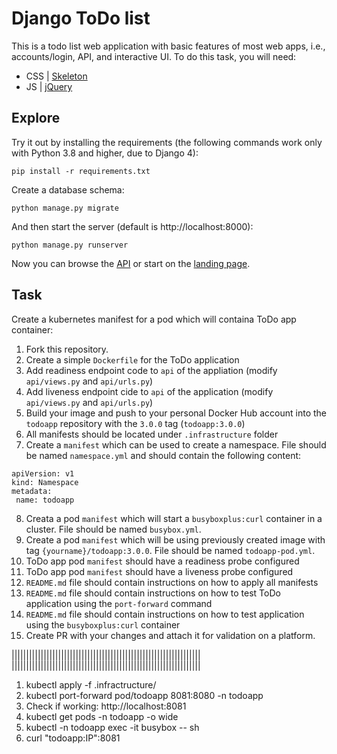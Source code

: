 # Django ToDo list

This is a todo list web application with basic features of most web apps, i.e., accounts/login, API, and interactive UI. To do this task, you will need:

- CSS | [Skeleton](http://getskeleton.com/)
- JS  | [jQuery](https://jquery.com/)

## Explore

Try it out by installing the requirements (the following commands work only with Python 3.8 and higher, due to Django 4):

```
pip install -r requirements.txt
```

Create a database schema:

```
python manage.py migrate
```

And then start the server (default is http://localhost:8000):

```
python manage.py runserver
```

Now you can browse the [API](http://localhost:8000/api/) or start on the [landing page](http://localhost:8000/).

## Task

Create a kubernetes manifest for a pod which will containa ToDo app container:

1. Fork this repository.
1. Create a simple `Dockerfile` for the ToDo application
7. Add readiness endpoint code to `api` of the appliation (modify `api/views.py` and `api/urls.py`)
1. Add liveness endpoint cide to `api` of the application (modify `api/views.py` and `api/urls.py`)
1. Build your image and push to your personal Docker Hub account into the `todoapp` repository with the `3.0.0` tag (`todoapp:3.0.0`)
1. All manifests should be located under `.infrastructure` folder
1. Create a `manifest` which can be used to create a namespace. File should be named `namespace.yml` and should contain the following content:
```
apiVersion: v1
kind: Namespace
metadata:
 name: todoapp
```
8. Creata a pod `manifest` which will start a `busyboxplus:curl` container in a cluster. File should be named `busybox.yml`.
1. Create a pod `manifest` which will be using previously created image with tag `{yourname}/todoapp:3.0.0`. File should be named `todoapp-pod.yml`.
1. ToDo app pod `manifest` should have a readiness probe configured
1. ToDo app pod `manifest` should have a liveness probe configured
1. `README.md` file should contain instructions on how to apply all manifests
1. `README.md` file should contain instructions on how to test ToDo application using the `port-forward` command
1. `README.md` file should contain instructions on how to test application using the
`busyboxplus:curl` container
1. Create PR with your changes and attach it for validation on a platform.

|||||||||||||||||||||||||||||||||||||||||||||||||||||||||||||||||
|||||||||||||||||||||||||||||||||||||||||||||||||||||||||||||||||
1. kubectl apply -f .infractructure/
2. kubectl port-forward pod/todoapp 8081:8080 -n todoapp
3. Check if working: http://localhost:8081
4. kubectl get pods -n todoapp -o wide
5. kubectl -n todoapp exec -it busybox -- sh
6. curl "todoapp:IP":8081
